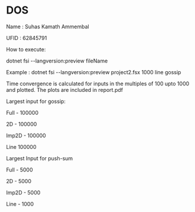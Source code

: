 # DOS
 
Name : Suhas Kamath Ammembal

UFID : 62845791

How to execute:

dotnet fsi --langversion:preview fileName <number of nodes> <topology> <algorithm>
 
Example : dotnet fsi --langversion:preview project2.fsx 1000 line gossip

Time convergence is calculated for inputs in the multiples of 100 upto 1000 and plotted. The plots are included in report.pdf

Largest input for gossip:

Full - 100000

2D - 100000

Imp2D - 100000

Line 100000

Largest Input for push-sum

Full - 5000

2D - 5000

Imp2D - 5000

Line - 1000

 

